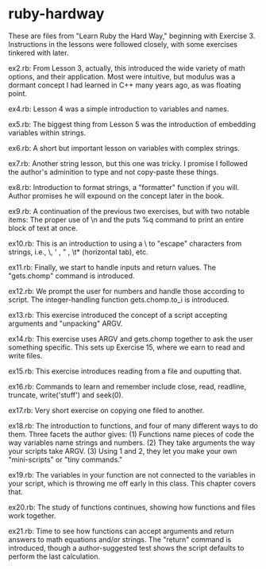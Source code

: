 # ruby-hardway
These are files from "Learn Ruby the Hard Way," beginning with Exercise 3. Instructions in the lessons were followed closely, with some exercises tinkered with later.

ex2.rb: From Lesson 3, actually, this introduced the wide variety of math options, and their application. Most were intuitive, but modulus was a dormant concept I had learned in C++ many years ago, as was floating point.

ex4.rb: Lesson 4 was a simple introduction to variables and names.

ex5.rb: The biggest thing from Lesson 5 was the introduction of embedding variables within strings.

ex6.rb: A short but important lesson on variables with complex strings. 

ex7.rb: Another string lesson, but this one was tricky. I promise I followed the author's adminition to type and not copy-paste these things.

ex8.rb: Introduction to format strings, a "formatter" function if you will. Author promises he will expound on the concept later in the book.

ex9.rb: A continuation of the previous two exercises, but with two notable items: The proper use of \n and the puts %q command to print an entire block of text at once.

ex10.rb: This is an introduction to using a \ to "escape" characters from strings, i.e., \\, \' , \" , \t* (horizontal tab), etc.

ex11.rb: Finally, we start to handle inputs and return values. The "gets.chomp" command is introduced.

ex12.rb: We prompt the user for numbers and handle those according to script. The integer-handling function gets.chomp.to_i is introduced. 
 
ex13.rb: This exercise introduced the concept of a script accepting arguments and "unpacking" ARGV.

ex14.rb: This exercise uses ARGV and gets.chomp together to ask the user something specific. This sets up Exercise 15, where we earn to read and write files. 

ex15.rb: This exercise introduces reading from a file and ouputting that. 

ex16.rb: Commands to learn and remember include close, read, readline, truncate, write('stuff') and seek(0).

ex17.rb: Very short exercise on copying one filed to another.

ex18.rb: The introduction to functions, and four of many different ways to do them. Three facets the author gives: (1) Functions name pieces of code the way variables name strings and numbers. (2) They take arguments the way your scripts take ARGV. (3) Using 1 and 2, they let you make your own "mini-scripts" or "tiny commands." 

ex19.rb: The variables in your function are not connected to the variables in your script, which is throwing me off early in this class. This chapter covers that.

ex20.rb: The study of functions continues, showing how functions and files work together.

ex21.rb: Time to see how functions can accept arguments and return answers to math equations and/or strings. The "return" command is introduced, though a author-suggested test shows the script defaults to perform the last calculation.  
